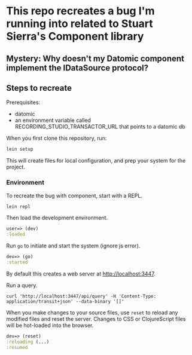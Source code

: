 # This repo recreates a bug I'm running into related to Stuart Sierra's Component library
## Mystery: Why doesn't my Datomic component implement the IDataSource protocol?

## Steps to recreate 

Prerequisites: 
- datomic
- an environment variable called RECORDING_STUDIO_TRANSACTOR_URL that points to a datomic db

When you first clone this repository, run:

```sh
lein setup
```

This will create files for local configuration, and prep your system
for the project.

### Environment

To recreate the bug with component, start with a REPL.

```sh
lein repl
```

Then load the development environment.

```clojure
user=> (dev)
:loaded
```

Run `go` to initiate and start the system (ignore js error).

```clojure
dev=> (go)
:started
```

By default this creates a web server at <http://localhost:3447>.

Run a query.

```
curl 'http://localhost:3447/api/query' -H 'Content-Type: application/transit+json' --data-binary '[]'
```


When you make changes to your source files, use `reset` to reload any
modified files and reset the server. Changes to CSS or ClojureScript
files will be hot-loaded into the browser.

```clojure
dev=> (reset)
:reloading (...)
:resumed
```
